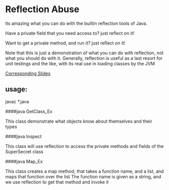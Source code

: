 Reflection Abuse
=================

Its amazing what you can do with the builtin reflection tools of Java.

Have a private field that you need access to? just reflect on it!

Want to get a private method, and run it? just reflect on it!

Note that this is just a demonstration of what you can do with reflection, not what you should do
with it.  Generally, reflection is useful as a last resort for unit testings and the like, with its real
use in loading classes by the JVM


[Corresponding Slides](https://docs.google.com/presentation/d/1d7lAp8k_wYZrKav20GYPSTo21lv00KAOhwUmGwg_7nc/edit#slide=id.p)



usage:
---------

javac *.java


####java GetClass_Ex

This class demonstrate what objects know about themselves and their types

####java Inspect

This class will use reflection to access the private methods and fields of the SuperSecret class

####java Map_Ex

This class creates a map method, that takes a function name, and a list, and maps that function over the list
The function name is given as a string, and we use reflection to get that method and invoke it
